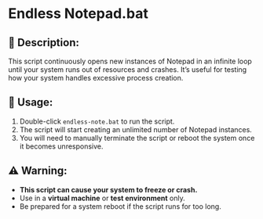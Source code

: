 # Endless Notepad.bat

## 📝 Description:
This script continuously opens new instances of Notepad in an infinite loop until your system runs out of resources and crashes. It’s useful for testing how your system handles excessive process creation.

## 🚀 Usage:
1. Double-click `endless-note.bat` to run the script.
2. The script will start creating an unlimited number of Notepad instances.
3. You will need to manually terminate the script or reboot the system once it becomes unresponsive.

## ⚠️ Warning:
- **This script can cause your system to freeze or crash.**
- Use in a **virtual machine** or **test environment** only.
- Be prepared for a system reboot if the script runs for too long.


